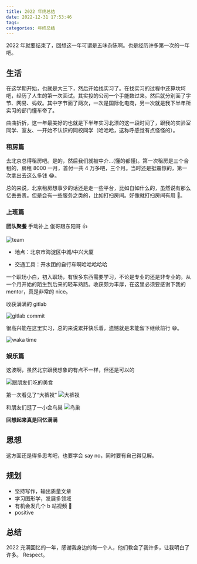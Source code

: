 ```yaml
---
title: 2022 年终总结
date: 2022-12-31 17:53:46
tags:
categories: 年终总结
---
```


2022 年就要结束了，回想这一年可谓是五味杂陈啊。也是经历许多第一次的一年吧。

<!-- more -->

## 生活

在这学期开始，也就是大三下，然后开始找实习了。在找实习的过程中还算坎坷吧，经历了人生的第一次面试。其实投的公司一个手能数过来。然后就分别面了字节、网易、蚂蚁。其中字节面了两次，一次是国际化电商，另一次就是我下半年所实习的部门懂车帝了。

曲曲折折，这一年最美好的也就是下半年实习北漂的这一段时间了，跟我的实验室同学、室友、一开始不认识的同校同学（哈哈哈，这称呼感觉有点怪怪的）。

### 租房篇

去北京总得租房吧。是的，然后我们就被中介...(懂的都懂)。第一次租房是三个合租的，房租 8000 一月，首付一共 4 万多吧，三个月。当时还是挺震惊的，第一次拿出去这么多钱 😂。

总的来说，北京租房想事少的话还是走一些平台，比如自如什么的，虽然说有那么亿丢丢贵。但是会有一些服务之类的，比如打扫房间。好像就打扫房间有用 🤔。

### 上班篇

**团队聚餐**
手动补上 俊哥跟东阳哥 👍

![team](https://cdn.jsdelivr.net/gh/PancakeDogLLL/imageBed/img/202212311521.JPG)

- 地点：北京市海淀区中城/中兴大厦

- 交通工具：开水团的自行车啊哈哈哈哈哈

一个职场小白，初入职场，有很多东西需要学习，不论是专业的还是非专业的。从一个月开始的陌生到后来的轻车熟路。收获颇为丰厚，在这里必须要感谢下我的 mentor，真是非常的 nice。

收获满满的 gitlab

![gitlab commit](https://cdn.jsdelivr.net/gh/PancakeDogLLL/imageBed/img/202212311520.JPG)

很高兴能在这里实习，总的来说累并快乐着，遗憾就是未能留下继续前行 😅。

![waka time](https://cdn.jsdelivr.net/gh/PancakeDogLLL/imageBed/img/202212311502.png)

### 娱乐篇

这波啊，虽然北京跟我想象的有点不一样，但还是可以的

![跟朋友们吃的美食](https://cdn.jsdelivr.net/gh/PancakeDogLLL/imageBed/img/202212311522.PNG)

第一次看见了“大裤衩”
![大裤衩](https://cdn.jsdelivr.net/gh/PancakeDogLLL/imageBed/img/202212311739.JPG)

和朋友们逛了一小会鸟巢
![鸟巢](https://cdn.jsdelivr.net/gh/PancakeDogLLL/imageBed/img/202212311740.png)

**回想起来真是回忆满满**

## 思想

这方面还是得多思考吧，也要学会 say no，同时要有自己得见解。

## 规划

- 坚持写作，输出质量文章
- 学习图形学，发展多领域
- 有机会发几个 b 站视频 🤔
- positive

## 总结

2022 充满回忆的一年，感谢我身边的每一个人，他们教会了我许多，让我明白了许多。 Respect。
